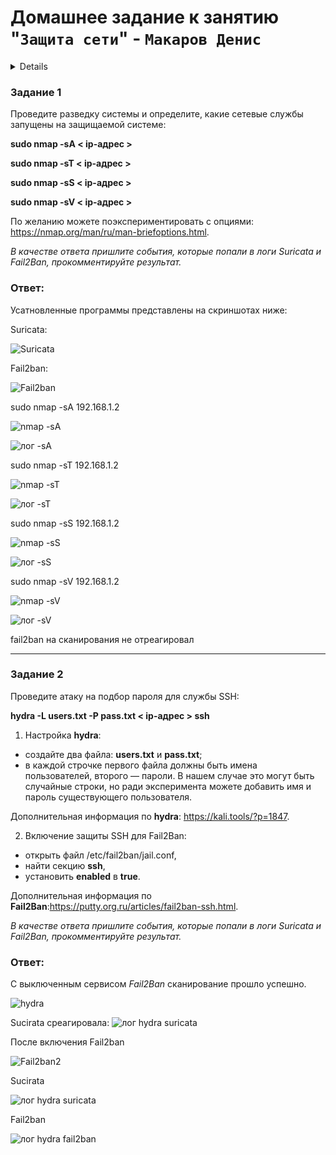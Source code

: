 # Домашнее задание к занятию "`Защита сети`" - `Макаров Денис`

<details>
### Инструкция по выполнению домашнего задания

   1. Сделайте `fork` данного репозитория к себе в Github и переименуйте его по названию или номеру занятия, например, https://github.com/имя-вашего-репозитория/git-hw или  https://github.com/имя-вашего-репозитория/7-1-ansible-hw).
   2. Выполните клонирование данного репозитория к себе на ПК с помощью команды `git clone`.
   3. Выполните домашнее задание и заполните у себя локально этот файл README.md:
      - впишите вверху название занятия и вашу фамилию и имя
      - в каждом задании добавьте решение в требуемом виде (текст/код/скриншоты/ссылка)
      - для корректного добавления скриншотов воспользуйтесь [инструкцией "Как вставить скриншот в шаблон с решением](https://github.com/netology-code/sys-pattern-homework/blob/main/screen-instruction.md)
      - при оформлении используйте возможности языка разметки md (коротко об этом можно посмотреть в [инструкции  по MarkDown](https://github.com/netology-code/sys-pattern-homework/blob/main/md-instruction.md))
   4. После завершения работы над домашним заданием сделайте коммит (`git commit -m "comment"`) и отправьте его на Github (`git push origin`);
   5. Для проверки домашнего задания преподавателем в личном кабинете прикрепите и отправьте ссылку на решение в виде md-файла в вашем Github.
   6. Любые вопросы по выполнению заданий спрашивайте в чате учебной группы и/или в разделе “Вопросы по заданию” в личном кабинете.
   
Желаем успехов в выполнении домашнего задания!
   
### Дополнительные материалы, которые могут быть полезны для выполнения задания

1. [Руководство по оформлению Markdown файлов](https://gist.github.com/Jekins/2bf2d0638163f1294637#Code)
</details>


### Задание 1
Проведите разведку системы и определите, какие сетевые службы запущены на защищаемой системе:

**sudo nmap -sA < ip-адрес >**

**sudo nmap -sT < ip-адрес >**

**sudo nmap -sS < ip-адрес >**

**sudo nmap -sV < ip-адрес >**

По желанию можете поэкспериментировать с опциями: https://nmap.org/man/ru/man-briefoptions.html.


*В качестве ответа пришлите события, которые попали в логи Suricata и Fail2Ban, прокомментируйте результат.*

### Ответ:
Усатновленные программы представлены на скриншотах ниже:

Suricata:

![Suricata](https://github.com/Makarov-Denis/12_03-Network_protection/assets/148921246/b8ac7a46-396a-4bfa-8eaf-e83bfe584345)

Fail2ban:

![Fail2ban](https://github.com/Makarov-Denis/12_03-Network_protection/assets/148921246/e24f4a85-a68e-4c82-8b20-8b2f5d53491f)

sudo nmap -sA 192.168.1.2

![nmap -sA](https://github.com/Makarov-Denis/12_03-Network_protection/assets/148921246/3c90eea7-b9c2-4ec2-8f0a-8a4f45e1a655)

![лог -sA](https://github.com/Makarov-Denis/12_03-Network_protection/assets/148921246/67af0de6-3fee-4d42-b144-d44ff13e4f30)

sudo nmap -sT 192.168.1.2

![nmap -sT](https://github.com/Makarov-Denis/12_03-Network_protection/assets/148921246/327611e3-9235-4bee-ab42-0c1e3580e582)

![лог -sT](https://github.com/Makarov-Denis/12_03-Network_protection/assets/148921246/50e866c6-7d5f-45e9-a248-e553a46263b4)

sudo nmap -sS 192.168.1.2

![nmap -sS](https://github.com/Makarov-Denis/12_03-Network_protection/assets/148921246/b77c5688-e8b3-4be4-a08b-48a71a82f3ea)

![лог -sS](https://github.com/Makarov-Denis/12_03-Network_protection/assets/148921246/42deec5b-97cd-4eb4-ad5c-bb134273c183)

sudo nmap -sV 192.168.1.2

![nmap -sV](https://github.com/Makarov-Denis/12_03-Network_protection/assets/148921246/14b6d769-0476-4ebb-b6a3-8aa9439d2e6b)


![лог -sV](https://github.com/Makarov-Denis/12_03-Network_protection/assets/148921246/513a4e17-cf39-4625-8921-da68ddfed16b)

fail2ban на сканирования не отреагировал

---

### Задание 2

Проведите атаку на подбор пароля для службы SSH:

**hydra -L users.txt -P pass.txt < ip-адрес > ssh**

1. Настройка **hydra**: 
 
 - создайте два файла: **users.txt** и **pass.txt**;
 - в каждой строчке первого файла должны быть имена пользователей, второго — пароли. В нашем случае это могут быть случайные строки, но ради эксперимента можете добавить имя и пароль существующего пользователя.

Дополнительная информация по **hydra**: https://kali.tools/?p=1847.

2. Включение защиты SSH для Fail2Ban:

-  открыть файл /etc/fail2ban/jail.conf,
-  найти секцию **ssh**,
-  установить **enabled**  в **true**.

Дополнительная информация по **Fail2Ban**:https://putty.org.ru/articles/fail2ban-ssh.html.



*В качестве ответа пришлите события, которые попали в логи Suricata и Fail2Ban, прокомментируйте результат.*

### Ответ:

С выключенным сервисом *Fail2Ban* сканирование прошло успешно.</br>

![hydra](https://github.com/Makarov-Denis/12_03-Network_protection/assets/148921246/0df25bf2-2645-431f-9fda-a7902da2baca)

Sucirata среагировала:
![лог hydra suricata](https://github.com/Makarov-Denis/12_03-Network_protection/assets/148921246/f21a4d02-8431-4db1-9313-52c14e79255f)

После включения Fail2ban

![Fail2ban2](https://github.com/Makarov-Denis/12_03-Network_protection/assets/148921246/9303057a-c8b5-4670-9184-9c8811e795e7)

Sucirata 

![лог hydra suricata](https://github.com/Makarov-Denis/12_03-Network_protection/assets/148921246/02260493-cb69-4c9c-a3e7-0d08c4c0307c)

Fail2ban

![лог hydra fail2ban](https://github.com/Makarov-Denis/12_03-Network_protection/assets/148921246/12084e92-42da-4fe2-b5ed-d73857c6fd3c)


